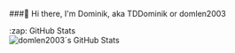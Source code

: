 ###👋 Hi there, I'm Dominik, aka TDDominik or domlen2003

  <summary>:zap: GitHub Stats</summary>
  
  <img align="left" alt="domlen2003´s GitHub Stats" src="github-readme-stats-2v32ao1rt.vercel.app/api?username=domlen2003&show_icons=true&hide_border=true" />
